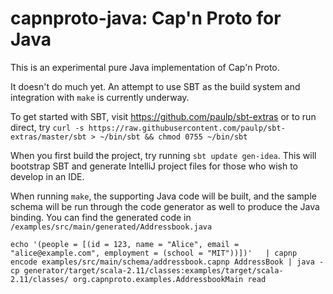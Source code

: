 # capnproto-java: Cap'n Proto for Java

This is an experimental pure Java implementation of Cap'n Proto.

It doesn't do much yet. An attempt to use SBT as the build system and integration with `make` is currently underway.

To get started with SBT, visit https://github.com/paulp/sbt-extras or to run direct, try `curl -s https://raw.githubusercontent.com/paulp/sbt-extras/master/sbt > ~/bin/sbt && chmod 0755 ~/bin/sbt`

When you first build the project, try running `sbt update gen-idea`. This will bootstrap SBT and generate IntelliJ project files for those who wish to develop in an IDE.

When running `make`, the supporting Java code will be built, and the sample schema will be run through the code generator as well to produce the Java binding. You can find the generated code in `/examples/src/main/generated/Addressbook.java`

```
echo '(people = [(id = 123, name = "Alice", email = "alice@example.com", employment = (school = "MIT"))])'   | capnp encode examples/src/main/schema/addressbook.capnp AddressBook | java -cp generator/target/scala-2.11/classes:examples/target/scala-2.11/classes/ org.capnproto.examples.AddressbookMain read
```